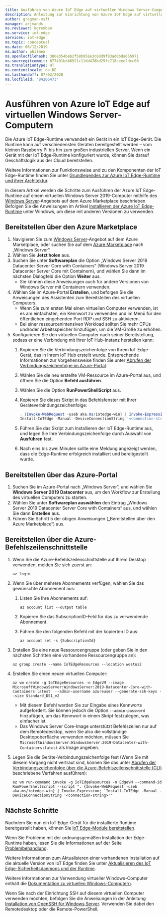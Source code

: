 ```yaml
---
title: Ausführen von Azure IoT Edge auf virtuellen Windows Server-Computern | Microsoft-Dokumentation
description: Anleitung zur Einrichtung von Azure IoT Edge auf virtuellen Windows Server-Computern im Marketplace
author: gregman-msft
manager: arjmands
ms.reviewer: kgremban
ms.service: iot-edge
services: iot-edge
ms.topic: conceptual
ms.date: 06/12/2019
ms.author: philmea
ms.openlocfilehash: 380e354beb2f58b958e3c88d9f93ad0bda655971
ms.sourcegitcommit: 877491bd46921c11dd478bd25fc718ceee2dcc08
ms.translationtype: HT
ms.contentlocale: de-DE
ms.lasthandoff: 07/02/2020
ms.locfileid: "84266473"
---
```

# <a name="run-azure-iot-edge-on-windows-server-virtual-machines"></a>Ausführen von Azure IoT Edge auf virtuellen Windows Server-Computern

Die Azure IoT Edge-Runtime verwandelt ein Gerät in ein IoT Edge-Gerät. Die Runtime kann auf verschiedensten Geräten bereitgestellt werden – vom kleinen Raspberry Pi bis hin zum großen industriellen Server. Wenn ein Gerät mit der IoT Edge-Runtime konfiguriert wurde, können Sie darauf Geschäftslogik aus der Cloud bereitstellen.

Weitere Informationen zur Funktionsweise und zu den Komponenten der IoT Edge-Runtime finden Sie unter [Grundlegendes zur Azure IoT Edge-Runtime und ihrer Architektur](iot-edge-runtime.md).

In diesem Artikel werden die Schritte zum Ausführen der Azure IoT Edge-Runtime auf einem virtuellen Windows Server 2019-Computer mithilfe des [Windows Server](https://www.microsoft.com/cloud-platform/windows-server-pricing)-Angebots auf dem Azure Marketplace beschrieben. Befolgen Sie die Anweisungen im Artikel [Installieren der Azure IoT Edge-Runtime](how-to-install-iot-edge-windows.md) unter Windows, um diese mit anderen Versionen zu verwenden.

## <a name="deploy-from-the-azure-marketplace"></a>Bereitstellen über den Azure Marketplace

1. Navigieren Sie zum [Windows Server](https://www.microsoft.com/cloud-platform/windows-server-pricing)-Angebot auf dem Azure Marketplace, oder suchen Sie auf dem [Azure Marketplace](https://azuremarketplace.microsoft.com/) nach „Windows Server“.
2. Wählen Sie **Jetzt holen** aus.
3. Suchen Sie unter **Softwareplan** die Option „Windows Server 2019 Datacenter Server Core with Containers“ (Windows Server 2019 Datacenter Server Core mit Containern), und wählen Sie dann im nächsten Dialogfeld die Option **Weiter** aus.
    * Sie können diese Anweisungen auch für andere Versionen von Windows Server mit Containern verwenden.
4. Wählen Sie im Azure-Portal **Erstellen**, und befolgen Sie die Anweisungen des Assistenten zum Bereitstellen des virtuellen Computers.
    * Wenn Sie zum ersten Mal einen virtuellen Computer verwenden, ist es am einfachsten, ein Kennwort zu verwenden und im Menü für den öffentlichen eingehenden Port RDP und SSH zu aktivieren.
    * Bei einer ressourcenintensiven Workload sollten Sie mehr CPUs und/oder Arbeitsspeicher hinzufügen, um die VM-Größe zu erhöhen.
5. Konfigurieren Sie den virtuellen Computer nach seiner Bereitstellung, sodass er eine Verbindung mit Ihrer IoT Hub-Instanz herstellen kann:
    1. Kopieren Sie die Verbindungszeichenfolge von Ihrem IoT Edge-Gerät, das in Ihrem IoT Hub erstellt wurde. Entsprechende Informationen zur Vorgehensweise finden Sie unter [Abrufen der Verbindungszeichenfolge im Azure-Portal](how-to-register-device.md#retrieve-the-connection-string-in-the-azure-portal).
    1. Wählen Sie die neu erstellte VM-Ressource im Azure-Portal aus, und öffnen Sie die Option **Befehl ausführen**.
    1. Wählen Sie die Option **RunPowerShellScript** aus.
    1. Kopieren Sie dieses Skript in das Befehlsfenster mit Ihrer Geräteverbindungszeichenfolge:

        ```powershell
        . {Invoke-WebRequest -useb aka.ms/iotedge-win} | Invoke-Expression; `
        Install-IoTEdge -Manual -DeviceConnectionString '<connection-string>'
        ```

    1. Führen Sie das Skript zum Installieren der IoT Edge-Runtime aus, und legen Sie Ihre Verbindungszeichenfolge durch Auswahl von **Ausführen** fest.
    1. Nach eins bis zwei Minuten sollte eine Meldung angezeigt werden, dass die Edge-Runtime erfolgreich installiert und bereitgestellt wurde.

## <a name="deploy-from-the-azure-portal"></a>Bereitstellen über das Azure-Portal

1. Suchen Sie im Azure-Portal nach „Windows Server“, und wählen Sie **Windows Server 2019 Datacenter** aus, um den Workflow zur Erstellung des virtuellen Computers zu starten.
2. Wählen Sie unter **Softwareplan auswählen** den Eintrag „Windows Server 2019 Datacenter Server Core with Containers“ aus, und wählen Sie dann **Erstellen** aus.
3. Führen Sie Schritt 5 der obigen Anweisungen („Bereitstellen über den Azure Marketplace“) aus.

## <a name="deploy-from-azure-cli"></a>Bereitstellen über die Azure-Befehlszeilenschnittstelle

1. Wenn Sie die Azure-Befehlszeilenschnittstelle auf Ihrem Desktop verwenden, melden Sie sich zuerst an:

   ```azurecli-interactive
   az login
   ```

1. Wenn Sie über mehrere Abonnements verfügen, wählen Sie das gewünschte Abonnement aus:
   1. Listen Sie Ihre Abonnements auf:

      ```azurecli-interactive
      az account list --output table
      ```

   1. Kopieren Sie das SubscriptionID-Feld für das zu verwendende Abonnement.
   1. Führen Sie den folgenden Befehl mit der kopierten ID aus:

      ```azurecli-interactive
      az account set -s {SubscriptionId}
      ```

1. Erstellen Sie eine neue Ressourcengruppe (oder geben Sie in den nächsten Schritten eine vorhandene Ressourcengruppe an):

   ```azurecli-interactive
   az group create --name IoTEdgeResources --location westus2
   ```

1. Erstellen Sie einen neuen virtuellen Computer:

   ```azurecli-interactive
   az vm create -g IoTEdgeResources -n EdgeVM --image MicrosoftWindowsServer:WindowsServer:2019-Datacenter-Core-with-Containers:latest  --admin-username azureuser --generate-ssh-keys --size Standard_DS1_v2
   ```

   * Mit diesem Befehl werden Sie zur Eingabe eines Kennworts aufgefordert. Sie können jedoch die Option `--admin-password` hinzufügen, um das Kennwort in einem Skript festzulegen, was einfacher ist.
   * Das Windows Server Core-Image unterstützt Befehlszeilen nur auf dem Remotedesktop, wenn Sie also die vollständige Desktopoberfläche verwenden möchten, müssen Sie `MicrosoftWindowsServer:WindowsServer:2019-Datacenter-with-Containers:latest` als Image angeben.

1. Legen Sie die Geräte-Verbindungszeichenfolge fest (Wenn Sie mit diesem Vorgang nicht vertraut sind, können Sie das unter [Abrufen der Verbindungszeichenfolge über die Azure-Befehlszeilenschnittstelle (CLI)](how-to-register-device.md#retrieve-the-connection-string-with-the-azure-cli) beschriebene Verfahren ausführen):

   ```azurecli-interactive
   az vm run-command invoke -g IoTEdgeResources -n EdgeVM --command-id RunPowerShellScript --script ". {Invoke-WebRequest -useb aka.ms/iotedge-win} | Invoke-Expression; `Install-IoTEdge -Manual -DeviceConnectionString '<connection-string>'"
   ```

## <a name="next-steps"></a>Nächste Schritte

Nachdem Sie nun ein IoT Edge-Gerät für die installierte Runtime bereitgestellt haben, können Sie [IoT Edge-Module bereitstellen](how-to-deploy-modules-portal.md).

Wenn Sie Probleme mit der ordnungsgemäßen Installation der Edge-Runtime haben, lesen Sie die Informationen auf der Seite [Problembehandlung](troubleshoot.md).

Weitere Informationen zum Aktualisieren einer vorhandenen Installation auf die aktuelle Version von IoT Edge finden Sie unter [Aktualisieren des IoT Edge-Sicherheitsdaemons und der Runtime](how-to-update-iot-edge.md).

Weitere Informationen zur Verwendung virtueller Windows-Computer enthält die [Dokumentation zu virtuellen Windows-Computern](https://docs.microsoft.com/azure/virtual-machines/windows/).

Wenn Sie nach der Einrichtung SSH auf diesem virtuellen Computer verwenden möchten, befolgen Sie die Anweisungen in der Anleitung [Installation von OpenSSH für Windows Server](https://docs.microsoft.com/windows-server/administration/openssh/openssh_install_firstuse#installing-openssh-with-powershell). Verwenden Sie dabei den Remotedesktop oder die Remote-PowerShell.
